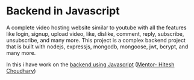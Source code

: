 # Backend in Javascript

A complete video hosting website similar to youtube with all the features like login, signup, upload video, like, dislike, comment, reply, subscribe, unsubscribe, and many more. This project is a complex backend project that is built with nodejs, expressjs, mongodb, mongoose, jwt, bcrypt, and many more.

In this i have work on the [backend using Javascript](https://courses.chaicode.com/learn/fast-checkout/198599?priceId=0&code=RAVI30907&is_affiliate=true) ([Mentor- Hitesh Choudhary](https://courses.chaicode.com/learn/fast-checkout/198599?priceId=0&code=RAVI30907&is_affiliate=true))
